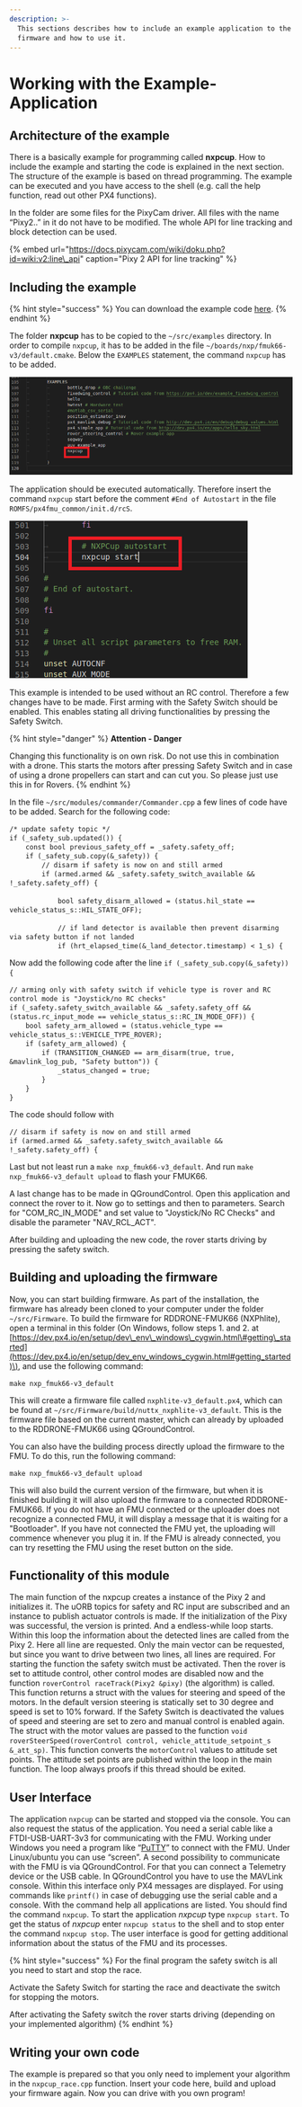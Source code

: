 ```yaml
---
description: >-
  This sections describes how to include an example application to the PX4
  firmware and how to use it.
---
```


# Working with the Example-Application

## Architecture of the example


There is a basically example for programming called **nxpcup**. How to include the example and starting the code is explained in the next section. The structure of the example is based on thread programming. The example can be executed and you have access to the shell \(e.g. call the help function, read out other PX4 functions\).

In the folder are some files for the PixyCam driver. All files with the name “Pixy2..” in it do not have to be modified. The whole API for line tracking and block detection can be used.

{% embed url="https://docs.pixycam.com/wiki/doku.php?id=wiki:v2:line\_api" caption="Pixy 2 API for line tracking" %}

## Including the example

{% hint style="success" %}
You can download the example code [here](https://nxp.gitbook.io/nxp-cup/downloads-and-links).
{% endhint %}

The folder **nxpcup** has to be copied to the `~/src/examples` directory. In order to compile `nxpcup`, it has to be added in the file `~/boards/nxp/fmuk66-v3/default.cmake`. Below the `EXAMPLES` statement, the command `nxpcup` has to be added.

![](../../../.gitbook/assets/01_include_example.png)

The application should be executed automatically. Therefore insert the command `nxpcup` start before the comment `#End of Autostart` in the file `ROMFS/px4fmu_common/init.d/rcS`.

![](../../../.gitbook/assets/02_example_autostart.png)

This example is intended to be used without an RC control. Therefore a few changes have to be made. First arming with the Safety Switch should be enabled. This enables stating all driving functionalities by pressing the Safety Switch.

{% hint style="danger" %}
**Attention - Danger**

Changing this functionality is on own risk. Do not use this in combination with a drone. This starts the motors after pressing Safety Switch and in case of using a drone propellers can start and can cut you. So please just use this in for Rovers.
{% endhint %}

In the file `~/src/modules/commander/Commander.cpp` a few lines of code have to be added. Search for the following code:

```text
/* update safety topic */
if (_safety_sub.updated()) {
	const bool previous_safety_off = _safety.safety_off;
    if (_safety_sub.copy(&_safety)) {
        // disarm if safety is now on and still armed
        if (armed.armed && _safety.safety_switch_available && !_safety.safety_off) {
    
            bool safety_disarm_allowed = (status.hil_state == vehicle_status_s::HIL_STATE_OFF);
    
            // if land detector is available then prevent disarming via safety button if not landed
            if (hrt_elapsed_time(&_land_detector.timestamp) < 1_s) {
```

Now add the following code after the line `if (_safety_sub.copy(&_safety)) {`

```text
// arming only with safety switch if vehicle type is rover and RC control mode is "Joystick/no RC checks"
if (_safety.safety_switch_available && _safety.safety_off && (status.rc_input_mode == vehicle_status_s::RC_IN_MODE_OFF)) {
    bool safety_arm_allowed = (status.vehicle_type == vehicle_status_s::VEHICLE_TYPE_ROVER);
    if (safety_arm_allowed) {
        if (TRANSITION_CHANGED == arm_disarm(true, true, &mavlink_log_pub, "Safety button")) {
            _status_changed = true;
        }
    }
}
```

The code should follow with

```text
// disarm if safety is now on and still armed
if (armed.armed && _safety.safety_switch_available && !_safety.safety_off) {
```

Last but not least run a `make nxp_fmuk66-v3_default`. And run `make nxp_fmuk66-v3_default upload` to flash your FMUK66.

A last change has to be made in QGroundControl. Open this application and connect the rover to it. Now go to settings and then to parameters. Search for "COM\_RC\_IN\_MODE" and set value to "Joystick/No RC Checks" and disable the parameter "NAV\_RCL\_ACT".

After building and uploading the new code, the rover starts driving by pressing the safety switch.

## Building and uploading the firmware

Now, you can start building firmware. As part of the installation, the firmware has already been cloned to your computer under the folder `~/src/Firmware`. To build the firmware for RDDRONE-FMUK66 \(NXPhlite\), open a terminal in this folder \(On Windows, follow steps 1. and 2. at [https://dev.px4.io/en/setup/dev\_env\_windows\_cygwin.html\#getting\_started](https://dev.px4.io/en/setup/dev_env_windows_cygwin.html#getting_started)\), and use the following command:

```text
make nxp_fmuk66-v3_default
```

This will create a firmware file called `nxphlite-v3_default.px4`, which can be found at `~/src/Firmware/build/nuttx_nxphlite-v3_default`. This is the firmware file based on the current master, which can already by uploaded to the RDDRONE-FMUK66 using QGroundControl. 

You can also have the building process directly upload the firmware to the FMU. To do this, run the following command:

```text
make nxp_fmuk66-v3_default upload
```

This will also build the current version of the firmware, but when it is finished building it will also upload the firmware to a connected RDDRONE-FMUK66. If you do not have an FMU connected or the uploader does not recognize a connected FMU, it will display a message that it is waiting for a "Bootloader". If you have not connected the FMU yet, the uploading will commence whenever you plug it in. If the FMU is already connected, you can try resetting the FMU using the reset button on the side.

## Functionality of this module

The main function of the nxpcup creates a instance of the Pixy 2 and initializes it. The uORB topics for safety and RC input are subscribed and an instance to publish actuator controls is made. If the initialization of the Pixy was successful, the version is printed. And a endless-while loop starts. Within this loop the information about the detected lines are called from the Pixy 2. Here all line are requested. Only the main vector can be requested, but since you want to drive between two lines, all lines are required. For starting the function the safety switch must be activated. Then the rover is set to attitude control, other control modes are disabled now and the function `roverControl raceTrack(Pixy2 &pixy)` \(the algorithm\) is called. This function returns a struct with the values for steering and speed of the motors. In the default version steering is statically set to 30 degree and speed is set to 10% forward. If the Safety Switch is deactivated the values of speed and steering are set to zero and manual control is enabled again. The struct with the motor values are passed to the function `void roverSteerSpeed(roverControl control, vehicle_attitude_setpoint_s &_att_sp)`. This function converts the `motorControl` values to attitude set points. The attitude set points are published within the loop in the main function. The loop always proofs if this thread should be exited.

## User Interface

The application `nxpcup` can be started and stopped via the console. You can also request the status of the application. You need a serial cable like a FTDI-USB-UART-3v3 for communicating with the FMU. Working under Windows you need a program like “[PuTTY](https://www.putty.org/)” to connect with the FMU. Under Linux/ubuntu you can use “screen”. A second possibility to communicate with the FMU is via QGroundControl. For that you can connect a Telemetry device or the USB cable. In QGroundControl you have to use the MAVLink console. Within this interface only PX4 messages are displayed. For using commands like `printf()` in case of debugging use the serial cable and a console. With the command help all applications are listed. You should find the command `nxpcup`. To start the application _nxpcup_ type `nxpcup start`. To get the status of _nxpcup_ enter `nxpcup status` to the shell and to stop enter the command `nxpcup stop`. The user interface is good for getting additional information about the status of the FMU and its processes. 

{% hint style="success" %}
For the final program the safety switch is all you need to start and stop the race.

Activate the Safety Switch for starting the race and deactivate the switch for stopping the motors. 

After activating the Safety switch the rover starts driving \(depending on your implemented algorithm\)
{% endhint %}

## Writing your own code

The example is prepared so that you only need to implement your algorithm in the `nxpcup_race.cpp` function. Insert your code here, build and upload your firmware again. Now you can drive with you own program!

